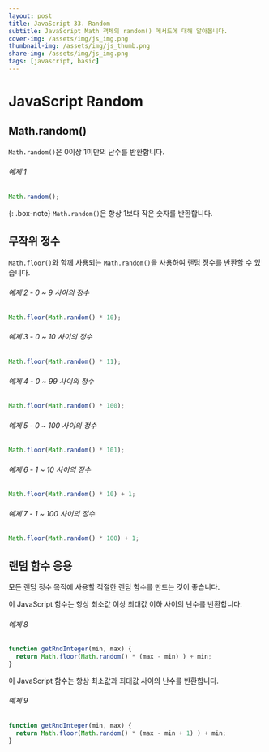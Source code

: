```yaml
---
layout: post
title: JavaScript 33. Random
subtitle: JavaScript Math 객체의 random() 메서드에 대해 알아봅니다.
cover-img: /assets/img/js_img.png
thumbnail-img: /assets/img/js_thumb.png
share-img: /assets/img/js_img.png
tags: [javascript, basic]
---
```


# JavaScript Random

## Math.random()

```Math.random()```은 0이상 1미만의 난수를 반환합니다.

###### 예제 1

```javascript
Math.random();
```

{: .box-note}
```Math.random()```은 항상 1보다 작은 숫자를 반환합니다.

## 무작위 정수

```Math.floor()```와 함께 사용되는 ```Math.random()```을 사용하여 랜덤 정수를 반환할 수 있습니다.

###### 예제 2 - 0 ~ 9 사이의 정수

```javascript
Math.floor(Math.random() * 10);
```

###### 예제 3 - 0 ~ 10 사이의 정수

```javascript
Math.floor(Math.random() * 11);
```

###### 예제 4 - 0 ~ 99 사이의 정수

```javascript
Math.floor(Math.random() * 100);
```

###### 예제 5 - 0 ~ 100 사이의 정수

```javascript
Math.floor(Math.random() * 101);

```

###### 예제 6 - 1 ~ 10 사이의 정수

```javascript
Math.floor(Math.random() * 10) + 1;
```

###### 예제 7 - 1 ~ 100 사이의 정수

```javascript
Math.floor(Math.random() * 100) + 1;
```

## 랜덤 함수 응용

모든 랜덤 정수 목적에 사용할 적절한 랜덤 함수를 만드는 것이 좋습니다.

이 JavaScript 함수는 항상 최소값 이상 최대값 이하 사이의 난수를 반환합니다.

###### 예제 8

```javascript
function getRndInteger(min, max) {
  return Math.floor(Math.random() * (max - min) ) + min;
}
```

이 JavaScript 함수는 항상 최소값과 최대값 사이의 난수를 반환합니다.

###### 예제 9

```javascript
function getRndInteger(min, max) {
  return Math.floor(Math.random() * (max - min + 1) ) + min;
}
```
